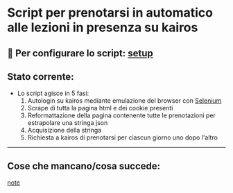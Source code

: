 # Script per prenotarsi in automatico alle lezioni in presenza su kairos


## 🔧 Per configurare lo script: [setup](docs/setup.md)

## Stato corrente:
   
   - Lo script agisce in 5 fasi:
      1. Autologin su kairos mediante emulazione del browser con [Selenium](https://www.selenium.dev/documentation/en/) 
      2. Scrape di tutta la pagina html e dei cookie presenti
      3. Reformattazione della pagina contenente tutte le prenotazioni per estrapolare una stringa json
      4. Acquisizione della stringa
      5. Richiesta a kairos di prenotarsi per ciascun giorno uno dopo l'altro

---

## Cose che mancano/cosa succede: 

[note](docs/note.md)
